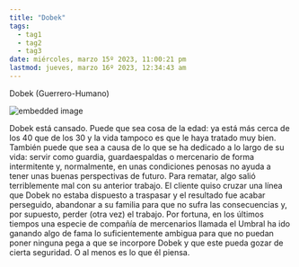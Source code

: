 ```yaml
---
title: "Dobek"
tags:
  - tag1
  - tag2
  - tag3
date: miércoles, marzo 15º 2023, 11:00:21 pm
lastmod: jueves, marzo 16º 2023, 12:34:43 am
---
```


Dobek (Guerrero-Humano)

![embedded image](https://assets.legendkeeper.com/54dea3fd-3934-47cb-842a-483878da52e7.png "Attachment")

Dobek está cansado. Puede que sea cosa de la edad: ya está más cerca de los 40 que de los 30 y la vida tampoco es que le haya tratado muy bien. También puede que sea a causa de lo que se ha dedicado a lo largo de su vida: servir como guardia, guardaespaldas o mercenario de forma intermitente y, normalmente, en unas condiciones penosas no ayuda a tener unas buenas perspectivas de futuro. Para rematar, algo salió terriblemente mal con su anterior trabajo. El cliente quiso cruzar una línea que Dobek no estaba dispuesto a traspasar y el resultado fue acabar perseguido, abandonar a su familia para que no sufra las consecuencias y, por supuesto, perder (otra vez) el trabajo. Por fortuna, en los últimos tiempos una especie de compañía de mercenarios llamada el Umbral ha ido ganando algo de fama lo suficientemente ambigua para que no puedan poner ninguna pega a que se incorpore Dobek y que este pueda gozar de cierta seguridad. O al menos es lo que él piensa.